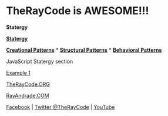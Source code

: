 # TheRayCode is AWESOME!!!

**Statergy**

**[Statergy](../README.md)** 

**[Creational Patterns](./Creational/README.md)** * **[Structural Patterns](../Structural/README.md)** * **[Behavioral Patterns](../README.md)**

JavaScript Statergy section

[Example 1](./SY1/README.md)

[TheRayCode.ORG](https://www.TheRayCode.org)

[RayAndrade.COM](https://www.RayAndrade.com)

[Facebook](https://www.facebook.com/TheRayCode/) | [Twitter @TheRayCode](https://www.twitter.com/TheRayCode/) | [YouTube](https://www.youtube.com/AndradeRay/)
